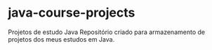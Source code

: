 # java-course-projects
Projetos de estudo Java
Repositório criado para armazenamento de projetos dos meus estudos em Java.
